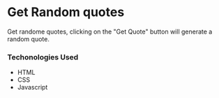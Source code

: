 # Get Random quotes

Get randome quotes,
clicking on the "Get Quote" button will generate a random quote.

### Techonologies Used

- HTML
- CSS
- Javascript


